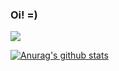 ### Oi! =)
![](https://github-profile-trophy.vercel.app/?username=elisei)

[![Anurag's github stats](https://github-readme-stats.vercel.app/api?username=elisei)](https://github.com/elisei)
